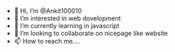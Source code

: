 - 👋 Hi, I’m @Ankit100010
- 👀 I’m interested in web dovelopment
- 🌱 I’m currently learning in javascript
- 💞️ I’m looking to collaborate on nicepage like website
- 📫 How to reach me....

<!---
Ankit100010/Ankit100010 is a ✨ special ✨ repository because its `README.md` (this file) appears on your GitHub profile.
You can click the Preview link to take a look at your changes.
--->
